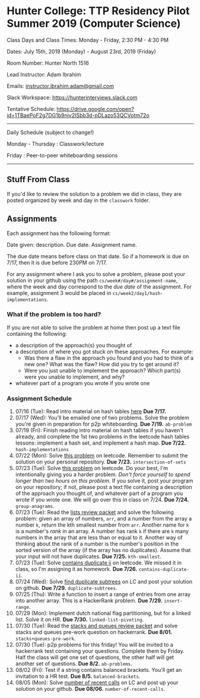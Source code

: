 # Hunter College: TTP Residency Pilot Summer 2019 (Computer Science)

Class Days and Class Times: Monday - Friday, 2:30 PM - 4:30 PM

Dates: July 15th, 2019 (Monday) - August 23rd, 2019 (Friday)

Room Number: Hunter North 1516

Lead Instructor: Adam Ibrahim

Emails: instructor.ibrahim.adam@gmail.com

Slack Workspace: https://hunterinterviews.slack.com

Tentative Schedule: <https://drive.google.com/open?id=1TBaePoF2g7DG1b9njv2ISbb3d-pDLazo53QCVotm72o>

---

Daily Schedule (subject to change!)

Monday - Thursday : Classwork/lecture

Friday : Peer-to-peer whiteboarding sessions

---

## Stuff From Class

If you'd like to review the solution to a problem we did in class,
they are posted organized by week and day in the `classwork` folder.

## Assignments

Each assignment has the following format:

Date given: description. Due date. Assignment name.

The due date means before class on that date. So if a homework is due
on 7/17, then it is due before 230PM on 7/17.

For any assignment where I ask you to solve a problem, please post
your solution in your github using the path
`cs/week#/day#/assignment-name`, where the week and day correspond to
the *due date* of the assignment. For example, assignment 3 would be
placed in `cs/week2/day1/hash-implementations`. 

### What if the problem is too hard?

If you are not able to solve the problem at home then post up a
text file containing the following:

- a description of the approach(s) you thought of
- a description of where you got stuck on these approaches. For
  example:
    - Was there a flaw in the approach you found and you had to think
      of a new one? What was the flaw? How did you try to get around
      it?
    - Were you just unable to implement the approach? Which part(s)
      were you unable to implement, and why?
- whatever part of a program you wrote if you wrote one

### Assignment Schedule

1. 07/16 (Tue): Read intro material on hash tables
   [here](https://leetcode.com/explore/learn/card/hash-table/) **Due
   7/17.**
2. 07/17 (Wed): You'll be emailed one of two problems. Solve the
   problem you're given in preparation for p2p whiteboarding. **Due
   7/19.** `ab-problem`
3. 07/19 (Fri): Finish reading intro material on hash tables if you
   haven't already, and complete the 1st two problems in the leetcode
   hash tables lessons: implement a hash set, and implement a hash
   map.  **Due 7/22.** `hash-implementations`
4. 07/22 (Mon): Solve [this
   problem](https://leetcode.com/explore/learn/card/hash-table/183/combination-with-other-algorithms/1105/)
   on leetcode. Remember to submit the solution on your personal
   repository. **Due 7/23.** `intersection-of-sets`
5. 07/23 (Tue): Solve [this
   problem](https://leetcode.com/explore/learn/card/hash-table/185/hash_table_design_the_key/1124/)
   on leetcode. Do your best, I'm intentionally giving you a harder
   problem. *Don't force yourself to spend longer than two hours on
   this problem.* If you solve it, post your program on your
   repository; if not, please post a text file containing a
   description of the approach you thought of, and whatever part of a
   program you wrote if you wrote one. We will go over this in class
   on 7/24. **Due 7/24.** `group-anagrams`.
6. 07/23 (Tue): Read the [lists review
   packet](https://drive.google.com/open?id=1Ro83seOpzj7Yz4gcWz84qxg3CGhiArT8uB_xB9onZO0)
   and solve the following problem: given an array of numbers, `arr`,
   and a number from the array a number `k`, return the kth smallest
   number from `arr`. Another name for `k` is a number's *rank* in an
   array. A number has rank `k` if there are `k` many numbers in the
   array that are less than or equal to it. Another way of thinking
   about the rank of a number is the number's position in the sorted
   version of the array (if the array has no duplicates). Assume that
   your input will not have duplicates.  **Due 7/25.** `kth-smallest`.
7. 07/23 (Tue): Solve [contains duplicate
   ii](https://leetcode.com/explore/learn/card/hash-table/184/comparison-with-other-data-structures/1121/)
   on leetcode. We missed it in class, so I'm assigning it as
   homework. **Due 7/26.** `contains-duplicate-ii`.
8. 07/24 (Wed): Solve [find duplicate
   subtrees](https://leetcode.com/explore/learn/card/hash-table/185/hash_table_design_the_key/1127/)
   on LC and post your solution on github. **Due 7/29.**
   `duplicate-subtrees`.
9. 07/25 (Thu): Write a function to insert a range of entries from one
   array into another array. This is a HackerRank problem. **Due
   7/29.** `insert-range`.
10. 07/29 (Mon): Implement dutch national flag partitioning, but for a
    linked list. Solve it on HR. **Due 7/30.** `linked-list-pivoting`.
11. 07/30 (Tue): Read the [stacks and queues review packet]() and
    solve stacks and queues pre-work question on hackerrank. **Due 8/01.**
    `stacks+queues-pre-work`.
12. 07/30 (Tue): p2p problems for this friday! You will be invited to
    a hackerrank test containing your questions. Complete them by
    Friday. Half the class will get one set of questions, the other
    half will get another set of questions. **Due 8/2.** `ab-problems`.
13. 08/02 (Fri): Test if a string contains balanced brackets. You'll
    get an invitation to a HR test. **Due 8/5.** `balanced-brackets`.
14. 08/05 (Mon): Solve [number of recent
    calls](https://leetcode.com/problems/number-of-recent-calls/) on
    LC and post up your solution on your github. **Due 08/06.**
    `number-of-recent-calls`.

